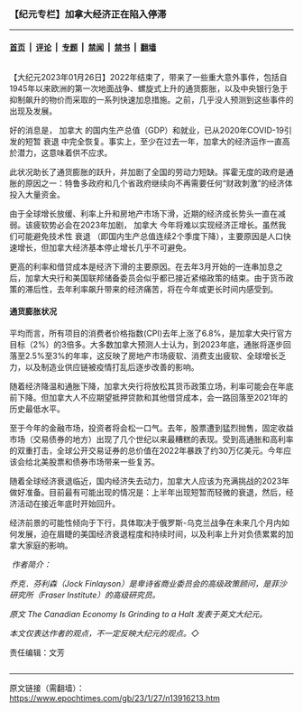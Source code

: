 ### 【纪元专栏】加拿大经济正在陷入停滞

---

#### [首页](../../../..?n13916213) &nbsp;|&nbsp; [评论](../../../../../epoch-comment?n13916213) &nbsp;|&nbsp; [专题](../../../../../epoch-special?n13916213) &nbsp;|&nbsp; [禁闻](../../../../../epoch-news?n13916213) &nbsp;|&nbsp; [禁书](../../../../../books?n13916213) &nbsp;|&nbsp; [翻墙](https://github.com/gfw-breaker/nogfw/blob/master/README.md?n13916213)


<div class="column" id="artbody" itemprop="articleBody">
 <!-- article content begin -->
 <p>
  【大纪元2023年01月26日】2022年结束了，带来了一些重大意外事件，包括自1945年以来欧洲的第一次地面战争、螺旋式上升的通货膨胀，以及中央银行急于抑制飙升的物价而采取的一系列快速加息措施。之前，几乎没人预测到这些事件的出现及发展。
 </p>
 <p>
  好的消息是，
  <ok href="https://www.epochtimes.com/gb/tag/%E5%8A%A0%E6%8B%BF%E5%A4%A7.html">
   加拿大
  </ok>
  的国内生产总值（GDP）和就业，已从2020年COVID-19引发的短暂
  <ok href="https://www.epochtimes.com/gb/tag/%E8%A1%B0%E9%80%80.html">
   衰退
  </ok>
  中完全恢复。事实上，至少在过去一年，加拿大的经济运作一直高於潜力，这意味着供不应求。
 </p>
 <p>
  此状况助长了通货膨胀的跃升，并加剧了全国的劳动力短缺。挥霍无度的政府是通胀的原因之一：特鲁多政府和几个省政府继续向不再需要任何“财政刺激”的经济体投入大量资金。
 </p>
 <p>
  由于全球增长放缓、利率上升和房地产市场下滑，近期的经济成长势头一直在减弱。该疲软势必会在2023年加剧，
  <ok href="https://www.epochtimes.com/gb/tag/%E5%8A%A0%E6%8B%BF%E5%A4%A7.html">
   加拿大
  </ok>
  今年将难以实现经济正增长。虽然我们可能避免技术性
  <ok href="https://www.epochtimes.com/gb/tag/%E8%A1%B0%E9%80%80.html">
   衰退
  </ok>
  （即国内生产总值连续2个季度下降），主要原因是人口快速增长，但加拿大经济基本停止增长几乎不可避免。
 </p>
 <p>
  更高的利率和借贷成本是经济下滑的主要原因。在去年3月开始的一连串加息之后，加拿大央行和美国联邦储备委员会似乎都已接近紧缩政策的结束。由于货币政策的滞后性，去年利率飙升带来的经济痛苦，将在今年或更长时间内感受到。
 </p>
 <h4>
  通货膨胀状况
 </h4>
 <p>
  平均而言，所有项目的消费者价格指数(CPI)去年上涨了6.8%，是加拿大央行官方目标（2%）的3倍多。大多数加拿大预测人士认为，到2023年底，通胀将逐步回落至2.5%至3%的年率，这反映了房地产市场疲软、消费支出疲软、全球增长乏力，以及制造业供应链被疫情打乱后逐步改善的影响。
 </p>
 <p>
  随着经济降温和通胀下降，加拿大央行将放松其货币政策立场，利率可能会在年底前下降。但加拿大人不应期望抵押贷款和其他借贷成本，会一路回落至2021年的历史最低水平。
 </p>
 <p>
  至于今年的金融市场，投资者将会松一口气。去年，股票遭到猛烈抛售，固定收益市场（交易债券的地方）出现了几个世纪以来最糟糕的表现。受到高通胀和高利率的双重打击，全球公开交易证券的总价值在2022年暴跌了约30万亿美元。今年应该会给北美股票和债券市场带来一些复苏。
 </p>
 <p>
  随着全球经济衰退临近，国内经济失去动力，加拿大人应该为充满挑战的2023年做好准备。目前最有可能出现的情况是：上半年出现短暂而轻微的衰退，然后，经济活动在接近年底时开始回升。
 </p>
 <p>
  经济前景的可能性倾向于下行，具体取决于俄罗斯-乌克兰战争在未来几个月内如何发展，迫在眉睫的美国经济衰退程度和持续时间，以及利率上升对负债累累的加拿大家庭的影响。
 </p>
 <p>
  <em>
   <ok href="https://i.epochtimes.com/assets/uploads/2023/01/id13916220-JockFinlayson_WEB.jpg">
    <img alt="" class="wp-image-13916220 alignleft" src="https://i.epochtimes.com/assets/uploads/2023/01/id13916220-JockFinlayson_WEB.jpg"/>
   </ok>
   作者简介：
  </em>
 </p>
 <p>
  <em>
   乔克．芬利森（Jock Finlayson）是卑诗省商业委员会的高级政策顾问，是菲沙研究所（Fraser Institute）的高级研究员。
  </em>
 </p>
 <p>
  <em>
   原文
   <ok href="https://www.theepochtimes.com/the-canadian-economy-is-grinding-to-a-halt_4984587.html">
    The Canadian Economy Is Grinding to a Halt
   </ok>
   发表于英文大纪元。
  </em>
 </p>
 <p>
  <em>
   本文仅表达作者的观点，不一定反映大纪元的观点。◇
  </em>
 </p>
 <p>
  责任编辑：文芳
 </p>
 <!-- article content end -->
</div>


---

原文链接（需翻墙）：https://www.epochtimes.com/gb/23/1/27/n13916213.htm